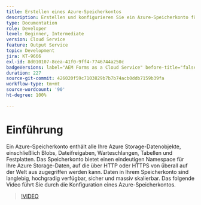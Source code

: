 ```yaml
---
title: Erstellen eines Azure-Speicherkontos
description: Erstellen und konfigurieren Sie ein Azure-Speicherkonto für die Batch-API.
type: Documentation
role: Developer
level: Beginner, Intermediate
version: Cloud Service
feature: Output Service
topic: Development
jira: KT-9666
exl-id: 8d010107-8cea-41f0-9ff4-7746744a250c
badgeVersions: label="AEM Forms as a Cloud Service" before-title="false"
duration: 227
source-git-commit: 426020f59c7103829b7b7b74acb0ddb7159b39fa
workflow-type: tm+mt
source-wordcount: '90'
ht-degree: 100%

---
```


# Einführung

Ein Azure-Speicherkonto enthält alle Ihre Azure Storage-Datenobjekte, einschließlich Blobs, Dateifreigaben, Warteschlangen, Tabellen und Festplatten. Das Speicherkonto bietet einen eindeutigen Namespace für Ihre Azure Storage-Daten, auf die über HTTP oder HTTPS von überall auf der Welt aus zugegriffen werden kann. Daten in Ihrem Speicherkonto sind langlebig, hochgradig verfügbar, sicher und massiv skalierbar.
Das folgende Video führt Sie durch die Konfiguration eines Azure-Speicherkontos.

>[!VIDEO](https://video.tv.adobe.com/v/340127?quality=12&learn=on)
